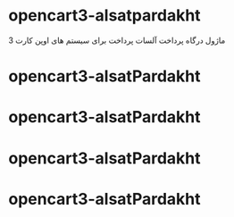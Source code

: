 # opencart3-alsatpardakht
ماژول درگاه پرداخت آلسات پرداخت برای سیستم های اوپن کارت 3
# opencart3-alsatPardakht
# opencart3-alsatPardakht
# opencart3-alsatPardakht
# opencart3-alsatPardakht
